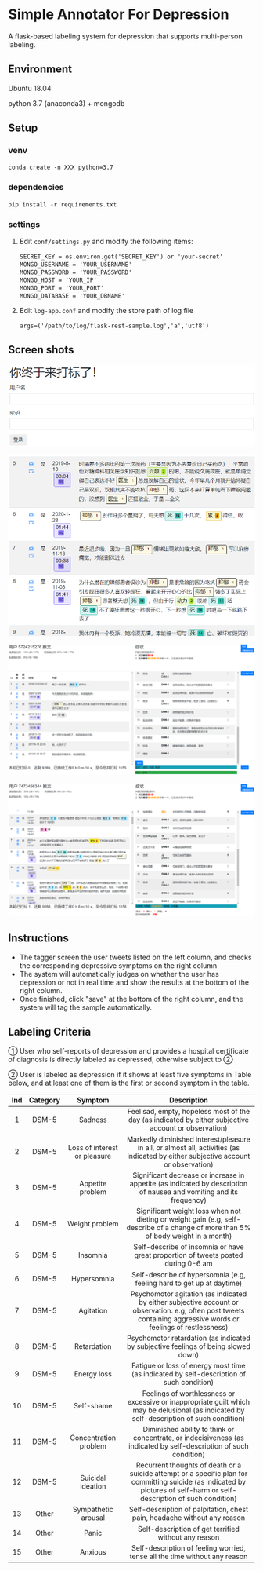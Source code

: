 # Simple Annotator For Depression

A flask-based labeling system for depression that supports multi-person labeling.

## Environment

Ubuntu 18.04

python 3.7 (anaconda3) + mongodb

## Setup
### venv
```
conda create -n XXX python=3.7
```

### dependencies
```
pip install -r requirements.txt
```
### settings
1. Edit `conf/settings.py` and modify the following items:
    ```
    SECRET_KEY = os.environ.get('SECRET_KEY') or 'your-secret'
    MONGO_USERNAME = 'YOUR_USERNAME'
    MONGO_PASSWORD = 'YOUR_PASSWORD'
    MONGO_HOST = 'YOUR_IP'
    MONGO_PORT = 'YOUR_PORT'
    MONGO_DATABASE = 'YOUR_DBNAME'
    ```
    
2. Edit `log-app.conf` and modify the store path of log file
    ```
    args=('/path/to/log/flask-rest-sample.log','a','utf8')
    ```


## Screen shots

![login](./figure/login.png)

![tweet column](./figure/tweet.png)

![none-depressed](./figure/none-depressed.png)

![depressed](./figure/depressed-1.png)

## Instructions

- The tagger screen the user tweets listed on the left column, and checks the corresponding depressive symptoms on the right column
- The system will automatically judges on whether the user has depression or not in real time and show the results at the bottom of the right column.
- Once finished, click "save" at the bottom of the right column, and the system will tag the sample automatically.

## Labeling Criteria

① User who self-reports of depression and provides a hospital certificate of diagnosis is directly labeled as depressed, otherwise subject to ②

② User is labeled as depression if it shows at least five symptoms in Table below, and at least one of them is the first or second symptom in the table. 

| Ind  | Category |           Symptom            |                         Description                          |
| :--: | :------: | :--------------------------: | :----------------------------------------------------------: |
|  1   |  DSM-5   |           Sadness            | Feel sad, empty, hopeless most of the day (as indicated by either subjective account or observation) |
|  2   |  DSM-5   | Loss of interest or pleasure | Markedly diminished interest/pleasure in all, or almost all, activities (as indicated by either subjective account or observation) |
|  3   |  DSM-5   |       Appetite problem       | Significant decrease or increase in appetite (as indicated by description of nausea and vomiting and its frequency) |
|  4   |  DSM-5   |        Weight problem        | Significant weight loss when not dieting or weight gain (e.g, self-describe of a change of more than 5% of body weight in a month) |
|  5   |  DSM-5   |           Insomnia           | Self-describe of insomnia or have great proportion of tweets posted during 0-6 am |
|  6   |  DSM-5   |         Hypersomnia          | Self-describe of hypersomnia (e.g, feeling hard to get up at daytime) |
|  7   |  DSM-5   |          Agitation           | Psychomotor agitation (as indicated by either subjective account or observation. e.g, often post tweets containing aggressive words or feelings of restlessness) |
|  8   |  DSM-5   |         Retardation          | Psychomotor retardation (as indicated by subjective feelings of being slowed down) |
|  9   |  DSM-5   |         Energy loss          | Fatigue or loss of energy most time (as indicated by self-description of such condition) |
|  10  |  DSM-5   |          Self-shame          | Feelings of worthlessness or excessive or inappropriate guilt which may be delusional (as indicated by self-description of such condition) |
|  11  |  DSM-5   |    Concentration problem     | Diminished ability to think or concentrate, or indecisiveness (as indicated by self-description of such condition) |
|  12  |  DSM-5   |      Suicidal ideation       | Recurrent thoughts of death or a suicide attempt or a specific plan for committing suicide (as indicated by pictures of self-harm or self-description of such condition) |
|  13  |  Other   |     Sympathetic arousal      | Self-description of palpitation, chest pain, headache without any reason |
|  14  |  Other   |            Panic             |     Self-description of get terrified without any reason     |
|  15  |  Other   |           Anxious            | Self-description of feeling worried, tense all the time without any reason |

